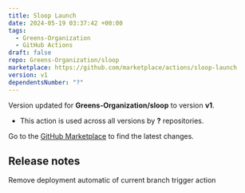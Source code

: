 ```yaml
---
title: Sloop Launch
date: 2024-05-19 03:37:42 +00:00
tags:
  - Greens-Organization
  - GitHub Actions
draft: false
repo: Greens-Organization/sloop
marketplace: https://github.com/marketplace/actions/sloop-launch
version: v1
dependentsNumber: "?"
---
```



Version updated for **Greens-Organization/sloop** to version **v1**.
- This action is used across all versions by **?** repositories.

Go to the [GitHub Marketplace](https://github.com/marketplace/actions/sloop-launch) to find the latest changes.

## Release notes

Remove deployment automatic of current branch trigger action
